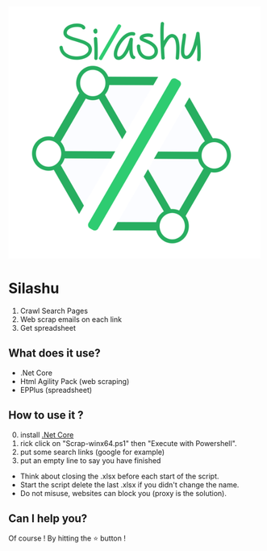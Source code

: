 ![logo](./Silashu/Assets/silashu500px.png)

# Silashu
1. Crawl Search Pages
2. Web scrap emails on each link
3. Get spreadsheet

## What does it use?
  - .Net Core
  - Html Agility Pack (web scraping)
  - EPPlus (spreadsheet)
  
## How to use it ?
0. install [.Net Core](url=https://www.microsoft.com/net/learn/get-started/windows)
1. rick click on "Scrap-winx64.ps1" then "Execute with Powershell".
2. put some search links (google for example)
3. put an empty line to say you have finished

- Think about closing the .xlsx before each start of the script.
- Start the script delete the last .xlsx if you didn't change the name.
- Do not misuse, websites can block you (proxy is the solution).

## Can I help you?
Of course ! By hitting the :star: button !
